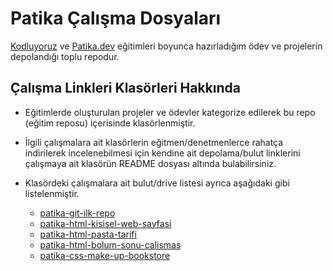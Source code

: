 # Patika Çalışma Dosyaları

[Kodluyoruz](https://www.kodluyoruz.org/) ve [Patika.dev](https://app.patika.dev/) eğitimleri boyunca hazırladığım ödev ve projelerin depolandığı toplu repodur.

## Çalışma Linkleri Klasörleri Hakkında

* Eğitimlerde oluşturulan projeler ve ödevler kategorize edilerek bu repo (eğitim reposu) içerisinde klasörlenmiştir.

* İlgili çalışmalara ait klasörlerin eğitmen/denetmenlerce rahatça indirilerek incelenebilmesi için kendine ait depolama/bulut linklerini çalışmaya ait klasörün
README dosyası altında bulabilirsiniz. 

* Klasördeki çalışmalara ait bulut/drive listesi ayrıca aşağıdaki gibi listelenmiştir.

  * [patika-git-ilk-repo](https://www.dropbox.com/sh/dnyiaetwmmiuknd/AACAenWPL8XID_-MegdiXdO9a?dl=0)
  * [patika-html-kisisel-web-sayfasi](https://www.dropbox.com/sh/zjv9dk0wmf55a9y/AABSrd8d-Yy67OGPl2VgpnUaa?dl=0)
  * [patika-html-pasta-tarifi](https://www.dropbox.com/sh/ofysdpw3krkt6jc/AAAKbEtaKSOSuQZ0jZ09JjWCa?dl=0)
  * [patika-html-bolum-sonu-calismas](https://www.dropbox.com/sh/b6u8oc0xgyjqf4y/AAAcam5E_Oh11L33g2m1zsDTa?dl=0)
  * [patika-css-make-up-bookstore](https://www.dropbox.com/sh/4agoaa15dbbobwx/AACg1gWsS13YWXKQVJMtB0yDa?dl=0)
